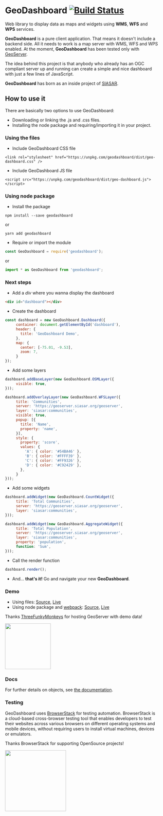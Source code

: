 # GeoDashboard [![Build Status](https://travis-ci.org/maurimiranda/geodashboard.svg?branch=master)](https://travis-ci.org/maurimiranda/geodashboard)
Web library to display data as maps and widgets using **WMS**, **WFS** and **WPS** services.

**GeoDashboard** is a pure client application. That means it doesn't include a backend side. All it needs to work is a map server with WMS, WFS and WPS enabled. At the moment, **GeoDashboard** has been tested only with [GeoServer](http://geoserver.org/).

The idea behind this project is that anybody who already has an OGC compliant server up and running can create a simple and nice dashboard with just a few lines of JavaScript.

**GeoDashboard** has born as an inside project of [SIASAR](http://siasar.org).

## How to use it

There are basically two options to use GeoDashboard:
* Downloading or linking the .js and .css files.
* Installing the node package and requiring/importing it in your project.

### Using the files

* Include GeoDashboard CSS file
```
<link rel="stylesheet" href="https://unpkg.com/geodashboard/dist/geo-dashboard.css" />
```
* Include GeoDashboard JS file
```
<script src="https://unpkg.com/geodashboard/dist/geo-dashboard.js"></script>
```

### Using node package

* Install the package
```shell
npm install --save geodashboard
```
or
```shell
yarn add geodashboard
```

* Require or import the module
```javascript
const GeoDashboard = require('geodashboard');
```
or
```javascript
import * as GeoDashboard from 'geodashboard';
```

### Next steps

* Add a *div* where you wanna display the dashboard
```html
<div id="dashboard"></div>
```

* Create the dashboard
```javascript
const dashboard = new GeoDashboard.Dashboard({
     container: document.getElementById('dashboard'),
     header: {
       title: 'GeoDashboard Demo',
     },
     map: {
       center: [-75.01, -9.53],
       zoom: 7,
     }
});
```

* Add some layers
```javascript
dashboard.addBaseLayer(new GeoDashboard.OSMLayer({
     visible: true,
}));
```
```javascript
dashboard.addOverlayLayer(new GeoDashboard.WFSLayer({
     title: 'Communities',
     server: 'https://geoserver.siasar.org/geoserver',
     layer: 'siasar:communities',
     visible: true,
     popup: [{
       title: 'Name',
       property: 'name',
     }],
     style: {
       property: 'score',
       values: {
         'A': { color: '#54BA46' },
         'B': { color: '#FFFF39' },
         'C': { color: '#FF9326' },
         'D': { color: '#C92429' },
       },
     }
}));
```

* Add some widgets
```javascript
dashboard.addWidget(new GeoDashboard.CountWidget({
     title: 'Total Communities',
     server: 'https://geoserver.siasar.org/geoserver',
     layer: 'siasar:communities',
}));
```
```javascript
dashboard.addWidget(new GeoDashboard.AggregateWidget({
     title: 'Total Population',
     server: 'https://geoserver.siasar.org/geoserver',
     layer: 'siasar:communities',
     property: 'population',
     function: 'Sum',
}));
```

* Call the render function
```javascript
dashboard.render();
```

* And... **that's it!** Go and navigate your new **GeoDashboard**.

### Demo

* Using files:
[Source](https://github.com/maurimiranda/geodashboard-demo/),
[Live](https://maurimiranda.github.io/geodashboard-demo/)
* Using node package and [webpack](https://webpack.github.io/):
[Source](https://gitlab.com/Admin_Siasar/SIASAR-Dashboard/tree/master),
[Live](http://dashboard.siasar.org/)

Thanks [ThreeFunkyMonkeys](https://threefunkymonkeys.com/) for hosting GeoServer with demo data!

<a href="https://threefunkymonkeys.com/"><img src="https://threefunkymonkeys.com/img/logo.png" width="150"></a>

### Docs

For further details on objects, see [the documentation](https://maurimiranda.github.io/geodashboard/).

### Testing

GeoDashboard uses [BrowserStack](https://www.browserstack.com/) for testing automation. BrowserStack is a cloud-based cross-browser testing tool that enables developers to test their websites across various browsers on different operating systems and mobile devices, without requiring users to install virtual machines, devices or emulators.

Thanks BrowserStack for supporting OpenSource projects!

<a href="https://www.browserstack.com/"><img src="https://www.browserstack.com/images/layout/browserstack-logo-600x315.png" width="200"></a>